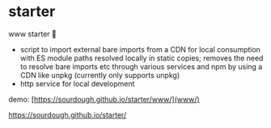 # starter
www starter 🦕

* script to import external bare imports from a CDN for local consumption with ES module paths resolved locally in static copies; removes the need to resolve bare imports etc through various services and npm by using a CDN like unpkg (currently only supports unpkg)
* http service for local development

demo:
[https://sourdough.github.io/starter/www/](www/)

https://sourdough.github.io/starter/

